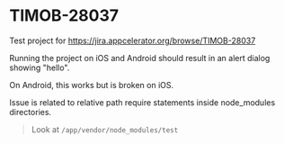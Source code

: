 
# TIMOB-28037

Test project for https://jira.appcelerator.org/browse/TIMOB-28037

Running the project on iOS and Android should result in an alert dialog showing "hello".

On Android, this works but is broken on iOS.

Issue is related to relative path require statements inside node_modules directories.

> Look at `/app/vendor/node_modules/test`